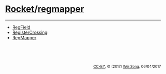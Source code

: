 [Rocket](Readme.md)/[regmapper](https://github.com/ucb-bar/rocket-chip/tree/master/src/main/scala/regmapper)
========================


**********************

+ [RegField](regmapper/RegField.md)
+ [RegisterCrossing](regmapper/RegisterCrossing.md)
+ [RegMapper](regmapper/RegMapper.md)



<br><br><br><p align="right"><sub>[CC-BY](https://creativecommons.org/licenses/by/3.0/), &copy; (2017) [Wei Song](mailto:wsong83@gmail.com), 06/04/2017</sub></p>

